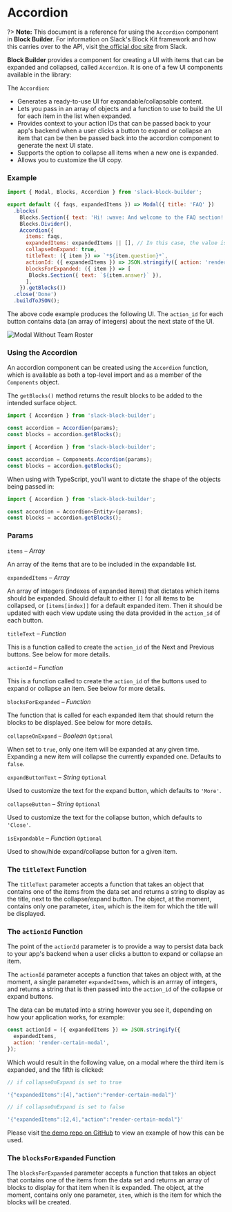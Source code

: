 # Accordion

?> **Note:** This document is a reference for using the `Accordion` component in **Block Builder**. For information on Slack's Block Kit framework and how this carries over to the API, visit [the official doc site](https://api.slack.com/block-kit) from Slack.

**Block Builder** provides a component for creating a UI with items that can be expanded and collapsed, called `Accordion`. It is one of a few UI components available in the library:

The `Accordion`:

* Generates a ready-to-use UI for expandable/collapsable content.
* Lets you pass in an array of objects and a function to use to build the UI for each item in the list when expanded.
* Provides context to your action IDs that can be passed back to your app's backend when a user clicks a button to expand or collapse an item that can be then be passed back into the accordion component to generate the next UI state.
* Supports the option to collapse all items when a new one is expanded.
* Allows you to customize the UI copy.

### Example

```javascript
import { Modal, Blocks, Accordion } from 'slack-block-builder';

export default ({ faqs, expandedItems }) => Modal({ title: 'FAQ' })
  .blocks(
    Blocks.Section({ text: 'Hi! :wave: And welcome to the FAQ section! Take a look around and if you don\'t find what you need, feel free to open an issue on GitHub.'}),
    Blocks.Divider(),
    Accordion({
      items: faqs,
      expandedItems: expandedItems || [], // In this case, the value is [1]
      collapseOnExpand: true,
      titleText: ({ item }) => `*${item.question}*`,
      actionId: ({ expandedItems }) => JSON.stringify({ action: 'render-faqs', expandedItems }),
      blocksForExpanded: ({ item }) => [
       Blocks.Section({ text: `${item.answer}` }),
      ],
    }).getBlocks())
  .close('Done')
  .buildToJSON();
```

The above code example produces the following UI. The `action_id` for each button contains data (an array of integers) about the next state of the UI.

![Modal Without Team Roster](../resources/images/accordion-modal-example.png)

### Using the Accordion 

An accordion component can be created using the `Accordion` function, which is available as both a top-level import and as a member of the `Components` object.

The `getBlocks()` method returns the result blocks to be added to the intended surface object.

```javascript
import { Accordion } from 'slack-block-builder';

const accordion = Accordion(params);
const blocks = accordion.getBlocks();
```

```javascript
import { Accordion } from 'slack-block-builder';

const accordion = Components.Accordion(params);
const blocks = accordion.getBlocks();
```

When using with TypeScript, you'll want to dictate the shape of the objects being passed in:

```javascript
import { Accordion } from 'slack-block-builder';

const accordion = Accordion<Entity>(params);
const blocks = accordion.getBlocks();
```

### Params  

`items` – *Array*

An array of the items that are to be included in the expandable list.

`expandedItems` – *Array*

An array of integers (indexes of expanded items) that dictates which items should be expanded. Should default to either `[]` for all items to be collapsed, or `[items[index]]` for a default expanded item. Then it should be updated with each view update using the data provided in the `action_id` of each button.

`titleText` – *Function*

This is a function called to create the `action_id` of the Next and Previous buttons. See below for more details.

`actionId` – *Function*

This is a function called to create the `action_id` of the buttons used to expand or collapse an item. See below for more details.

`blocksForExpanded` – *Function*

The function that is called for each expanded item that should return the blocks to be displayed. See below for more details.

`collapseOnExpand` – *Boolean* `Optional`

When set to `true`, only one item will be expanded at any given time. Expanding a new item will collapse the currently expanded one. Defaults to `false`.

`expandButtonText` – *String* `Optional`

Used to customize the text for the expand button, which defaults to `'More'`.

`collapseButton` – *String* `Optional`

Used to customize the text for the collapse button, which defaults to `'Close'`.

`isExpandable` – *Function* `Optional`

Used to show/hide expand/collapse button for a given item.

### The `titleText` Function

The `titleText` parameter accepts a function that takes an object that contains one of the items from the data set and returns a string to display as the title, next to the collapse/expand button. The object, at the moment, contains only one parameter, `item`, which is the item for which the title will be displayed.

### The `actionId` Function

The point of the `actionId` parameter is to provide a way to persist data back to your app's backend when a user clicks a button to expand or collapse an item. 

The `actionId` parameter accepts a function that takes an object with, at the moment, a single parameter `expandedItems`, which is an arrray of integers, and returns a string that is then passed into the `action_id` of the collapse or expand buttons.   

The data can be mutated into a string however you see it, depending on how your application works, for example: 

```javascript
const actionId = ({ expandedItems }) => JSON.stringify({
  expandedItems,
  action: 'render-certain-modal', 
});
```

Which would result in the following value, on a modal where the third item is expanded, and the fifth is clicked:

```javascript
// if collapseOnExpand is set to true

'{"expandedItems":[4],"action":"render-certain-modal"}'

// if collapseOnExpand is set to false

'{"expandedItems":[2,4],"action":"render-certain-modal"}'
```
  
Please visit [the demo repo on GitHub](https://github.com/raycharius/slack-block-builder-demo) to view an example of how this can be used.

### The `blocksForExpanded` Function

The `blocksForExpanded` parameter accepts a function that takes an object that contains one of the items from the data set and returns an array of blocks to display for that item when it is expanded. The object, at the moment, contains only one parameter, `item`, which is the item for which the blocks will be created.  
 
